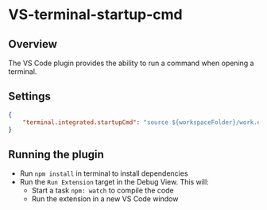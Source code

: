 # VS-terminal-startup-cmd

## Overview

The VS Code plugin provides the ability to run a command when opening a terminal.

## Settings

```json
{
	"terminal.integrated.startupCmd": "source ${workspaceFolder}/work.env"
}
```

## Running the plugin

- Run `npm install` in terminal to install dependencies
- Run the `Run Extension` target in the Debug View. This will:
	- Start a task `npm: watch` to compile the code
	- Run the extension in a new VS Code window
